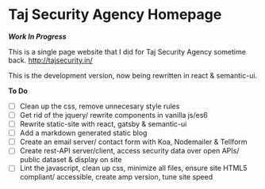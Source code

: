# Taj Security Agency Homepage

***Work In Progress***

This is a single page website that I did for Taj Security Agency sometime back. 
http://tajsecurity.in/

This is the development version, now being rewritten in react & semantic-ui.

__To Do__
- [ ] Clean up the css, remove unnecesary style rules
- [ ] Get rid of the jquery/ rewrite components in vanilla js/es6
- [ ] Rewrite static-site with react, gatsby & semantic-ui
- [ ] Add a markdown generated static blog
- [ ] Create an email server/ contact form with Koa, Nodemailer & Tellform
- [ ] Create rest-API server/client, access security data over open APIs/ public dataset & display on site
- [ ] Lint the javascript, clean up css, minimize all files, ensure site HTML5 compliant/ accessible, create amp version, tune site speed
